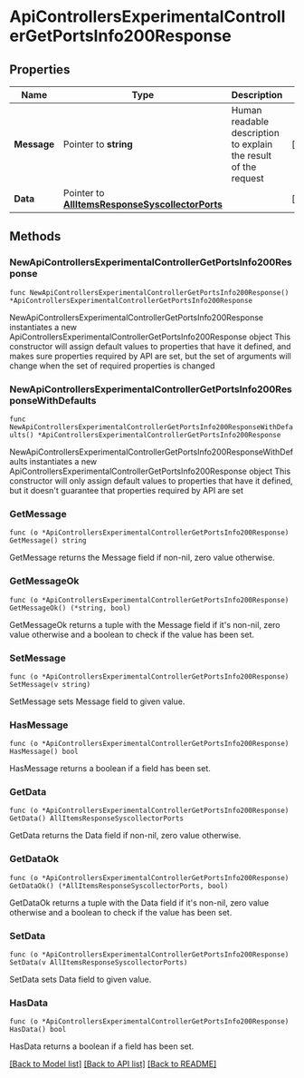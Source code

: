 # ApiControllersExperimentalControllerGetPortsInfo200Response

## Properties

Name | Type | Description | Notes
------------ | ------------- | ------------- | -------------
**Message** | Pointer to **string** | Human readable description to explain the result of the request | [optional] 
**Data** | Pointer to [**AllItemsResponseSyscollectorPorts**](AllItemsResponseSyscollectorPorts.md) |  | [optional] 

## Methods

### NewApiControllersExperimentalControllerGetPortsInfo200Response

`func NewApiControllersExperimentalControllerGetPortsInfo200Response() *ApiControllersExperimentalControllerGetPortsInfo200Response`

NewApiControllersExperimentalControllerGetPortsInfo200Response instantiates a new ApiControllersExperimentalControllerGetPortsInfo200Response object
This constructor will assign default values to properties that have it defined,
and makes sure properties required by API are set, but the set of arguments
will change when the set of required properties is changed

### NewApiControllersExperimentalControllerGetPortsInfo200ResponseWithDefaults

`func NewApiControllersExperimentalControllerGetPortsInfo200ResponseWithDefaults() *ApiControllersExperimentalControllerGetPortsInfo200Response`

NewApiControllersExperimentalControllerGetPortsInfo200ResponseWithDefaults instantiates a new ApiControllersExperimentalControllerGetPortsInfo200Response object
This constructor will only assign default values to properties that have it defined,
but it doesn't guarantee that properties required by API are set

### GetMessage

`func (o *ApiControllersExperimentalControllerGetPortsInfo200Response) GetMessage() string`

GetMessage returns the Message field if non-nil, zero value otherwise.

### GetMessageOk

`func (o *ApiControllersExperimentalControllerGetPortsInfo200Response) GetMessageOk() (*string, bool)`

GetMessageOk returns a tuple with the Message field if it's non-nil, zero value otherwise
and a boolean to check if the value has been set.

### SetMessage

`func (o *ApiControllersExperimentalControllerGetPortsInfo200Response) SetMessage(v string)`

SetMessage sets Message field to given value.

### HasMessage

`func (o *ApiControllersExperimentalControllerGetPortsInfo200Response) HasMessage() bool`

HasMessage returns a boolean if a field has been set.

### GetData

`func (o *ApiControllersExperimentalControllerGetPortsInfo200Response) GetData() AllItemsResponseSyscollectorPorts`

GetData returns the Data field if non-nil, zero value otherwise.

### GetDataOk

`func (o *ApiControllersExperimentalControllerGetPortsInfo200Response) GetDataOk() (*AllItemsResponseSyscollectorPorts, bool)`

GetDataOk returns a tuple with the Data field if it's non-nil, zero value otherwise
and a boolean to check if the value has been set.

### SetData

`func (o *ApiControllersExperimentalControllerGetPortsInfo200Response) SetData(v AllItemsResponseSyscollectorPorts)`

SetData sets Data field to given value.

### HasData

`func (o *ApiControllersExperimentalControllerGetPortsInfo200Response) HasData() bool`

HasData returns a boolean if a field has been set.


[[Back to Model list]](../README.md#documentation-for-models) [[Back to API list]](../README.md#documentation-for-api-endpoints) [[Back to README]](../README.md)


